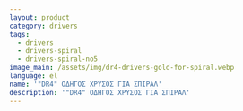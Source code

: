 ```yaml
---
layout: product
category: drivers
tags:
  - drivers
  - drivers-spiral
  - drivers-spiral-no5
image_main: /assets/img/dr4-drivers-gold-for-spiral.webp
language: el
name: '"DR4" ΟΔΗΓΟΣ ΧΡΥΣΟΣ ΓΙΑ ΣΠΙΡΑΛ'
description: '"DR4" ΟΔΗΓΟΣ ΧΡΥΣΟΣ ΓΙΑ ΣΠΙΡΑΛ'
---
```

